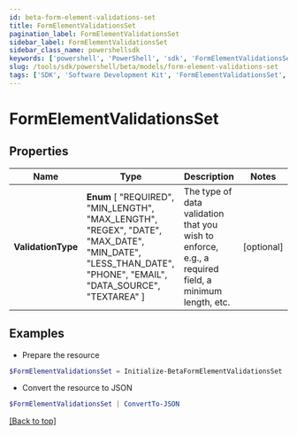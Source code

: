 ```yaml
---
id: beta-form-element-validations-set
title: FormElementValidationsSet
pagination_label: FormElementValidationsSet
sidebar_label: FormElementValidationsSet
sidebar_class_name: powershellsdk
keywords: ['powershell', 'PowerShell', 'sdk', 'FormElementValidationsSet', 'BetaFormElementValidationsSet'] 
slug: /tools/sdk/powershell/beta/models/form-element-validations-set
tags: ['SDK', 'Software Development Kit', 'FormElementValidationsSet', 'BetaFormElementValidationsSet']
---
```



# FormElementValidationsSet

## Properties

Name | Type | Description | Notes
------------ | ------------- | ------------- | -------------
**ValidationType** |  **Enum** [  "REQUIRED",    "MIN_LENGTH",    "MAX_LENGTH",    "REGEX",    "DATE",    "MAX_DATE",    "MIN_DATE",    "LESS_THAN_DATE",    "PHONE",    "EMAIL",    "DATA_SOURCE",    "TEXTAREA" ] | The type of data validation that you wish to enforce, e.g., a required field, a minimum length, etc. | [optional] 

## Examples

- Prepare the resource
```powershell
$FormElementValidationsSet = Initialize-BetaFormElementValidationsSet  -ValidationType REQUIRED
```

- Convert the resource to JSON
```powershell
$FormElementValidationsSet | ConvertTo-JSON
```


[[Back to top]](#) 


